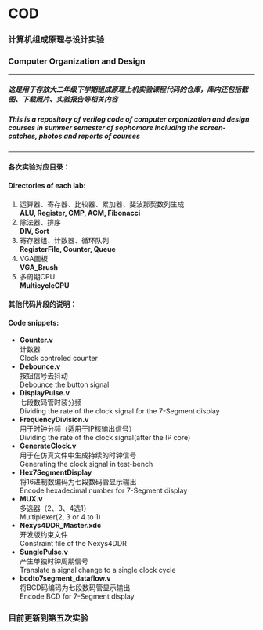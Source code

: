 # COD
### 计算机组成原理与设计实验
### Computer Organization and Design
***
##### 这是用于存放大二年级下学期组成原理上机实验课程代码的仓库，库内还包括截图、下载照片、实验报告等相关内容  
##### This is a repository of verilog code of computer organization and design courses in summer semester of sophomore including the screen-catches, photos and reports of courses  

***
#### 各次实验对应目录：  
#### Directories of each lab:   
1. 运算器、寄存器、比较器、累加器、斐波那契数列生成  
    **ALU, Register, CMP, ACM, Fibonacci**
2. 除法器、排序  
    **DIV, Sort**  
3. 寄存器组、计数器、循环队列  
    **RegisterFile, Counter, Queue**  
4. VGA画板  
    **VGA_Brush**  
5. 多周期CPU  
    **MulticycleCPU**  

#### 其他代码片段的说明：  
#### Code snippets:   
- **Counter.v**  
    计数器  
    Clock controled counter  
- **Debounce.v**  
    按钮信号去抖动  
    Debounce the button signal  
- **DisplayPulse.v**  
    七段数码管时装分频  
    Dividing the rate of the clock signal for the 7-Segment display  
- **FrequencyDivision.v**  
    用于时钟分频（适用于IP核输出信号）  
    Dividing the rate of the clock signal(after the IP core)  
- **GenerateClock.v**  
    用于在仿真文件中生成持续的时钟信号  
    Generating the clock signal in test-bench  
- **Hex7SegmentDisplay**  
    将16进制数编码为七段数码管显示输出  
    Encode hexadecimal number for 7-Segment display  
- **MUX.v**  
    多选器（2、3、4选1）  
    Multiplexer(2, 3 or 4 to 1)  
- **Nexys4DDR_Master.xdc**  
    开发版约束文件  
    Constraint file of the Nexys4DDR  
- **SunglePulse.v**  
    产生单独时钟周期信号  
    Translate a signal change to a single clock cycle  
- **bcdto7segment_dataflow.v**  
    将BCD码编码为七段数码管显示输出  
    Encode BCD for 7-Segment display  

### 目前更新到第五次实验